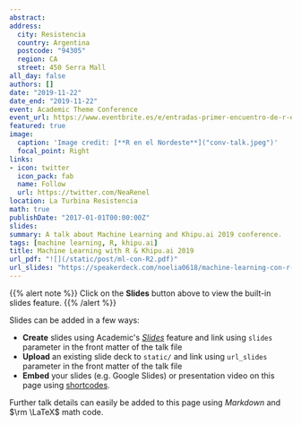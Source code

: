 ```yaml
---
abstract: 
address:
  city: Resistencia 
  country: Argentina
  postcode: "94305"
  region: CA
  street: 450 Serra Mall
all_day: false
authors: []
date: "2019-11-22"
date_end: "2019-11-22"
event: Academic Theme Conference
event_url: https://www.eventbrite.es/e/entradas-primer-encuentro-de-r-en-el-nea-81623396777#
featured: true
image:
  caption: 'Image credit: [**R en el Nordeste**]("conv-talk.jpeg")'
  focal_point: Right
links:
- icon: twitter
  icon_pack: fab
  name: Follow
  url: https://twitter.com/NeaRenel 
location: La Turbina Resistencia
math: true
publishDate: "2017-01-01T00:00:00Z"
slides:
summary: A talk about Machine Learning and Khipu.ai 2019 conference.
tags: [machine learning, R, khipu.ai]
title: Machine Learning with R & Khipu.ai 2019
url_pdf: "![](/static/post/ml-con-R2.pdf)"
url_slides: "https://speakerdeck.com/noelia0618/machine-learning-con-r-r-en-el-nordeste"
---
```


{{% alert note %}}
Click on the **Slides** button above to view the built-in slides feature.
{{% /alert %}}

Slides can be added in a few ways:

- **Create** slides using Academic's [*Slides*](https://sourcethemes.com/academic/docs/managing-content/#create-slides) feature and link using `slides` parameter in the front matter of the talk file
- **Upload** an existing slide deck to `static/` and link using `url_slides` parameter in the front matter of the talk file
- **Embed** your slides (e.g. Google Slides) or presentation video on this page using [shortcodes](https://sourcethemes.com/academic/docs/writing-markdown-latex/).

Further talk details can easily be added to this page using *Markdown* and $\rm \LaTeX$ math code.
